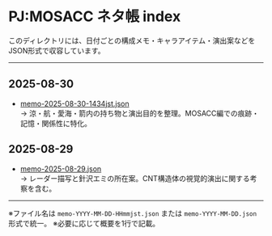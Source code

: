 # PJ:MOSACC ネタ帳 index

このディレクトリには、日付ごとの構成メモ・キャラアイテム・演出案などをJSON形式で収容しています。

---

## 2025-08-30
- [memo-2025-08-30-1434jst.json](memo-2025-08-30-1434jst.json)  
  → 涼・航・愛海・箭内の持ち物と演出目的を整理。MOSACC編での痕跡・記憶・関係性に特化。

## 2025-08-29
- [memo-2025-08-29.json](memo-2025-08-29.json)  
  → レーダー描写と針沢エミの所在案。CNT構造体の視覚的演出に関する考察を含む。

---

※ファイル名は `memo-YYYY-MM-DD-HHmmjst.json` または `memo-YYYY-MM-DD.json` 形式で統一。
※必要に応じて概要を1行で記載。
